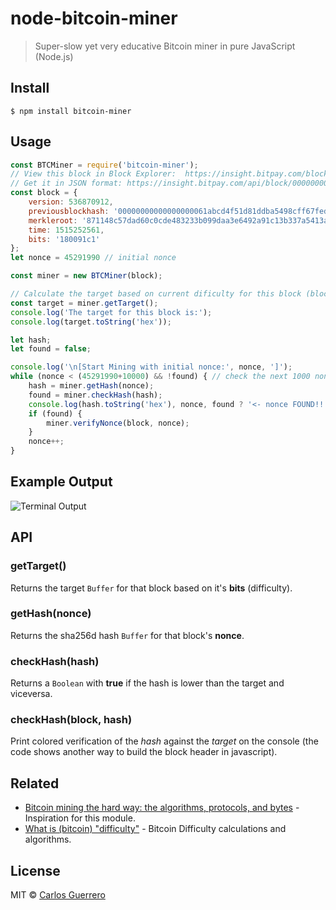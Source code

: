 # node-bitcoin-miner


> Super-slow yet very educative Bitcoin miner in pure JavaScript (Node.js)

## Install

```
$ npm install bitcoin-miner
```


## Usage



```js
const BTCMiner = require('bitcoin-miner');
// View this block in Block Explorer:  https://insight.bitpay.com/block/00000000000000000020cf2bdc6563fb25c424af588d5fb7223461e72715e4a9
// Get it in JSON format: https://insight.bitpay.com/api/block/00000000000000000020cf2bdc6563fb25c424af588d5fb7223461e72715e4a9
const block = {
	version: 536870912,
	previousblockhash: '00000000000000000061abcd4f51d81ddba5498cff67fed44b287de0990b7266',
	merkleroot: '871148c57dad60c0cde483233b099daa3e6492a91c13b337a5413a4c4f842978',
	time: 1515252561,
	bits: '180091c1'
};
let nonce = 45291990 // initial nonce

const miner = new BTCMiner(block);

// Calculate the target based on current dificulty for this block (block.bits)
const target = miner.getTarget();
console.log('The target for this block is:');
console.log(target.toString('hex'));

let hash;
let found = false;

console.log('\n[Start Mining with initial nonce:', nonce, ']');
while (nonce < (45291990+10000) && !found) { // check the next 1000 nonces starting from 45291990
	hash = miner.getHash(nonce);
	found = miner.checkHash(hash);
	console.log(hash.toString('hex'), nonce, found ? '<- nonce FOUND!!' : '');
	if (found) {
		miner.verifyNonce(block, nonce);
	}
	nonce++;
}

```
## Example Output

![Terminal Output](https://raw.githubusercontent.com/guerrerocarlos/bitcoin-miner/master/screenshot.png)

## API

### getTarget()

Returns the target `Buffer` for that block based on it's **bits** (difficulty).

### getHash(nonce)

Returns the sha256d hash `Buffer` for that block's **nonce**.

### checkHash(hash)

Returns a `Boolean` with **true** if the hash is lower than the target and viceversa.

### checkHash(block, hash)

Print colored verification of the *hash* against the *target* on the console (the code shows another way to build the block header in javascript).


## Related

- [Bitcoin mining the hard way: the algorithms, protocols, and bytes](http://www.righto.com/2014/02/bitcoin-mining-hard-way-algorithms.html) - Inspiration for this module.
- [What is (bitcoin) "difficulty"](https://en.bitcoin.it/wiki/Difficulty#What_is_the_formula_for_difficulty) - Bitcoin Difficulty calculations and algorithms.


## License

MIT © [Carlos Guerrero](https://carlosguerrero.com)
